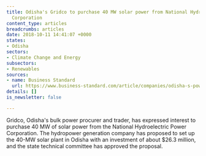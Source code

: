 ```yaml
---
title: Odisha's Gridco to purchase 40 MW solar power from National Hydroelectric Power
  Corporation
content_type: articles
breadcrumbs: articles
date: 2018-10-11 14:41:07 +0000
states:
- Odisha
sectors:
- Climate Change and Energy
subsectors:
- Renewables
sources:
- name: Business Standard
  url: https://www.business-standard.com/article/companies/odisha-s-power-trader-gridco-to-buy-40-mw-solar-power-from-nhpc-s-project-118100401148_1.html
details: []
is_newsletter: false

---
```

Gridco, Odisha's bulk power procurer and trader, has expressed interest to purchase 40 MW of solar power from the National Hydroelectric Power Corporation. The hydropower generation company has proposed to set up the 40-MW solar plant in Odisha with an investment of about $26.3 million, and the state technical committee has approved the proposal. 
